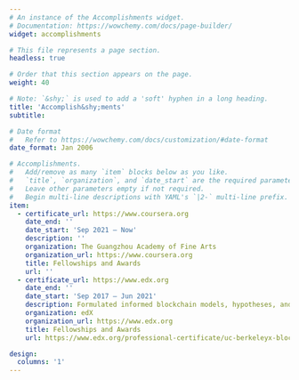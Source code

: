 ```yaml
---
# An instance of the Accomplishments widget.
# Documentation: https://wowchemy.com/docs/page-builder/
widget: accomplishments

# This file represents a page section.
headless: true

# Order that this section appears on the page.
weight: 40

# Note: `&shy;` is used to add a 'soft' hyphen in a long heading.
title: 'Accomplish&shy;ments'
subtitle:

# Date format
#   Refer to https://wowchemy.com/docs/customization/#date-format
date_format: Jan 2006

# Accomplishments.
#   Add/remove as many `item` blocks below as you like.
#   `title`, `organization`, and `date_start` are the required parameters.
#   Leave other parameters empty if not required.
#   Begin multi-line descriptions with YAML's `|2-` multi-line prefix.
item:
  - certificate_url: https://www.coursera.org
    date_end: ''
    date_start: 'Sep 2021 – Now'
    description: ''
    organization: The Guangzhou Academy of Fine Arts
    organization_url: https://www.coursera.org
    title: Fellowships and Awards
    url: ''
  - certificate_url: https://www.edx.org
    date_end: ''
    date_start: 'Sep 2017 – Jun 2021'
    description: Formulated informed blockchain models, hypotheses, and use cases.
    organization: edX
    organization_url: https://www.edx.org
    title: Fellowships and Awards
    url: https://www.edx.org/professional-certificate/uc-berkeleyx-blockchain-fundamentals

design:
  columns: '1'
---
```

